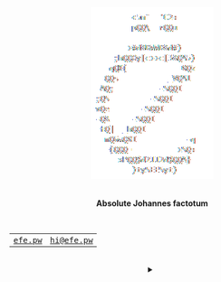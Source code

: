 <div align="center">
    <picture>
        <source media="(prefers-color-scheme: dark)" srcset="/assets/logo_dark.gif">
        <source media="(prefers-color-scheme: light)" srcset="/assets/logo_light.gif">
        <img alt="Theme-adjusted logo" src="/assets/logo_dark.gif">
    </picture>
</div>
<br>
<p align="center"><b>Absolute Johannes factotum</b></p>
<br>
<div align="center">
    <table>
        <tbody>
            <tr>
                <td>
                    <samp>
                        <a href="https://efe.pw" title="My personal website">efe.pw</a>
                    </samp>
                </td>
                <td>
                    <samp>
                        <a href="mailto:hi@efe.pw" title="My personal email address">hi@efe.pw</a>
                    </samp>
                </td>
            </tr>
        </tbody>
    </table>
    <br>
    <details>
        <summary></summary>
        <table>
            <thead>
                <tr>
                    <th><abbr title="Bitcoin">BTC</abbr></th>
                    <th><abbr title="Ethereum">ETH</abbr></th>
                    <th><abbr title="Monero">XMR</abbr></th>
                </tr>
            </thead>
            <tbody>
                <tr>
                    <td id="#BTC">24,100.78<abbr title="US Dollar">$</abbr></td>
                    <td id="#ETH">1,660.19<abbr title="US Dollar">$</abbr></td>
                    <td id="#XMR">153.96<abbr title="US Dollar">$</abbr></td>
                </tr>
            </tbody>
        </table>
    </details>
</div>

